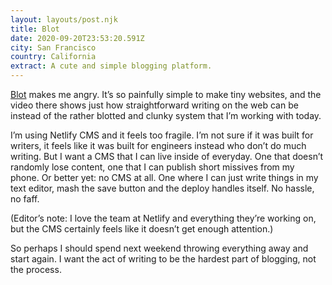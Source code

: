 ```yaml
---
layout: layouts/post.njk
title: Blot
date: 2020-09-20T23:53:20.591Z
city: San Francisco
country: California
extract: A cute and simple blogging platform.
---
```


[Blot](https://blot.im) makes me angry. It’s so painfully simple to make tiny websites, and the video there shows just how straightforward writing on the web can be instead of the rather blotted and clunky system that I’m working with today.

I’m using Netlify CMS and it feels too fragile. I’m not sure if it was built for writers, it feels like it was built for engineers instead who don’t do much writing. But I want a CMS that I can live inside of everyday. One that doesn’t randomly lose content, one that I can publish short missives from my phone. Or better yet: no CMS at all. One where I can just write things in my text editor, mash the save button and the deploy handles itself. No hassle, no faff.

(Editor’s note: I love the team at Netlify and everything they’re working on, but the CMS certainly feels like it doesn’t get enough attention.)

So perhaps I should spend next weekend throwing everything away and start again. I want the act of writing to be the hardest part of blogging, not the process.
